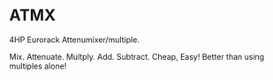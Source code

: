 # ATMX
4HP Eurorack Attenumixer/multiple.

Mix. Attenuate. Multply. Add. Subtract. Cheap, Easy!
Better than using multiples alone!
